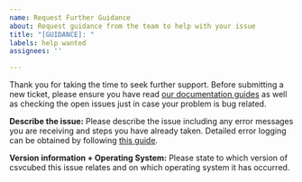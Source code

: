 ```yaml
---
name: Request Further Guidance
about: Request guidance from the team to help with your issue
title: "[GUIDANCE]: "
labels: help wanted
assignees: ''

---
```


Thank you for taking the time to seek further support. Before submitting a new ticket, please ensure you have read [our documentation guides](https://gss-cogs.github.io/csvcubed-docs/external/guides/) as well as checking the open issues just in case your problem is bug related.

**Describe the issue:**
Please describe the issue including any error messages you are receiving and steps you have already taken. Detailed error logging can be obtained by following [this guide](https://gss-cogs.github.io/csvcubed-docs/external/guides/raise-issue/#obtaining-error-logs).

**Version information + Operating System:**
Please state to which version of csvcubed this issue relates and on which operating system it has occurred.
